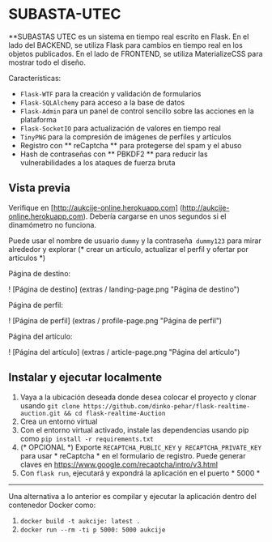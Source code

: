 # SUBASTA-UTEC

**SUBASTAS UTEC es un sistema en tiempo real escrito en Flask. En el lado del BACKEND, se utiliza Flask para cambios en tiempo real en los objetos publicados. En el lado de FRONTEND, se utiliza MaterializeCSS para mostrar todo el diseño. 

Características:
- `Flask-WTF` para la creación y validación de formularios
- `Flask-SQLAlchemy` para acceso a la base de datos
- `Flask-Admin` para un panel de control sencillo sobre las acciones en la plataforma
- `Flask-SocketIO` para actualización de valores en tiempo real
- `TinyPNG` para la compresión de imágenes de perfiles y artículos
- Registro con ** reCaptcha ** para protegerse del spam y el abuso
- Hash de contraseñas con ** PBKDF2 ** para reducir las vulnerabilidades a los ataques de fuerza bruta

## Vista previa

Verifique en [http://aukcije-online.herokuapp.com] (http://aukcije-online.herokuapp.com). Debería cargarse en unos segundos si el dinamómetro no funciona.

Puede usar el nombre de usuario `dummy` y la contraseña` dummy123` para mirar alrededor y explorar (* crear un artículo, actualizar el perfil y ofertar por artículos *)

Página de destino:

! [Página de destino] (extras / landing-page.png "Página de destino")

Página de perfil:

! [Página de perfil] (extras / profile-page.png "Página de perfil")

Página del artículo:

! [Página del artículo] (extras / article-page.png "Página del artículo")


## Instalar y ejecutar localmente

1. Vaya a la ubicación deseada donde desea colocar el proyecto y clonar usando `git clone https://github.com/dinko-pehar/flask-realtime-auction.git && cd flask-realtime-Auction`
2. Crea un entorno virtual 
3. Con el entorno virtual activado, instale las dependencias usando pip como `pip install -r requirements.txt`
4. (* OPCIONAL *) Exporte `RECAPTCHA_PUBLIC_KEY` y` RECAPTCHA_PRIVATE_KEY` para usar * reCaptcha * en el formulario de registro. Puede generar claves en https://www.google.com/recaptcha/intro/v3.html
5. Con `flask run`, ejecutará y expondrá la aplicación en el puerto * 5000 *

---

Una alternativa a lo anterior es compilar y ejecutar la aplicación dentro del contenedor Docker como:

1. `docker build -t aukcije: latest .`
2. `docker run --rm -ti p 5000: 5000 aukcije`


